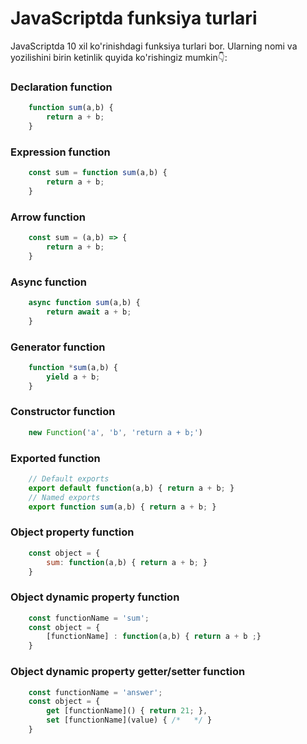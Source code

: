 
# JavaScriptda funksiya turlari

JavaScriptda 10 xil ko'rinishdagi funksiya turlari bor. Ularning nomi va yozilishini birin ketinlik quyida ko'rishingiz mumkin👇:

### Declaration function

```js
    function sum(a,b) {
        return a + b;
    }
```

### Expression function

```js
    const sum = function sum(a,b) {
        return a + b;
    }
```

### Arrow function

```js
    const sum = (a,b) => {
        return a + b;
    }

```

### Async function

```js
    async function sum(a,b) {
        return await a + b;
    }
```

### Generator function

```js
    function *sum(a,b) {
        yield a + b;
    }
```

### Constructor function

```js
    new Function('a', 'b', 'return a + b;')
```

### Exported function

```js
    // Default exports
    export default function(a,b) { return a + b; }
    // Named exports
    export function sum(a,b) { return a + b; }

```

### Object property function

```js
    const object = {
        sum: function(a,b) { return a + b; }
    }
```

### Object dynamic property function

```js
    const functionName = 'sum';
    const object = {
        [functionName] : function(a,b) { return a + b ;}
    }
```

### Object dynamic property getter/setter function

```js
    const functionName = 'answer';
    const object = {
        get [functionName]() { return 21; },
        set [functionName](value) { /*   */ }
    }
```